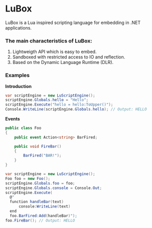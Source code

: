 # LuBox
LuBox is a Lua inspired scripting language for embedding in .NET applications.

### The main characteristics of LuBox:

1. Lightweigth API which is easy to embed.
2. Sandboxed with restricted access to IO and reflection.
3. Based on the Dynamic Language Runtime (DLR).

### Examples ###
**Introduction**
```csharp
var scriptEngine = new LuScriptEngine();
scriptEngine.Globals.hello = "Hello";
scriptEngine.Execute("hello = hello:ToUpper()");
Console.WriteLine(scriptEngine.Globals.hello); // Output: HELLO
```

**Events**
```csharp
public class Foo
{
    public event Action<string> BarFired;

    public void FireBar()
    {
        BarFired("BAR!");
    }
}
```
```csharp
var scriptEngine = new LuScriptEngine();
Foo foo = new Foo();
scriptEngine.Globals.foo = foo;
scriptEngine.Globals.console = Console.Out;
scriptEngine.Execute(
  @"
  function handleBar(text)
      console:WriteLine(text)
  end
  foo.BarFired:Add(handleBar)");
foo.FireBar(); // Output: HELLO
```
